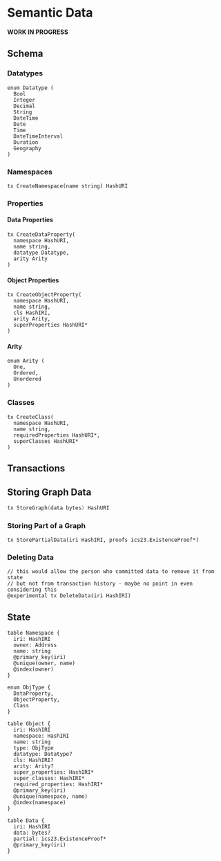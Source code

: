 # Semantic Data

**WORK IN PROGRESS**

## Schema

### Datatypes

```text
enum Datatype (
  Bool
  Integer
  Decimal
  String
  DateTime
  Date
  Time
  DateTimeInterval
  Duration
  Geography
)
```

### Namespaces

```text
tx CreateNamespace(name string) HashURI
```

### Properties

#### Data Properties

```text
tx CreateDataProperty(
  namespace HashURI,
  name string,
  datatype Datatype,
  arity Arity
)
```

#### Object Properties

```text
tx CreateObjectProperty(
  namespace HashURI,
  name string,
  cls HashIRI,
  arity Arity,
  superProperties HashURI*
)
```

#### Arity

```text
enum Arity (
  One,
  Ordered,
  Unordered
)
```

### Classes

```text
tx CreateClass(
  namespace HashURI,
  name string,
  requiredProperties HashURI*,
  superClasses HashURI*
)
```

## Transactions

## Storing Graph Data

```go
tx StoreGraph(data bytes) HashURI
```

### Storing Part of a Graph

```text
tx StorePartialData(iri HashIRI, proofs ics23.ExistenceProof*)
```

### Deleting Data

```text
// this would allow the person who committed data to remove it from state
// but not from transaction history - maybe no point in even considering this
@experimental tx DeleteData(iri HashIRI)
```

## State

```text
table Namespace {
  iri: HashIRI
  owner: Address
  name: string
  @primary_key(iri)
  @unique(owner, name)
  @index(owner)
}

enum ObjType {
  DataProperty,
  ObjectProperty,
  Class
}

table Object {
  iri: HashIRI
  namespace: HashIRI
  name: string
  type: ObjType
  datatype: Datatype?
  cls: HashIRI?
  arity: Arity?
  super_properties: HashIRI*
  super_classes: HashIRI*
  required_properties: HashIRI*
  @primary_key(iri)
  @unique(namespace, name)
  @index(namespace)
}

table Data {
  iri: HashIRI
  data: bytes?
  partial: ics23.ExistenceProof*
  @primary_key(iri)
}
```

